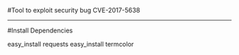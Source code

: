 #Tool to exploit security bug CVE-2017-5638


---------------------------------------------------------------------------------------------------------------                                             


#Install Dependencies

easy_install requests
easy_install termcolor

